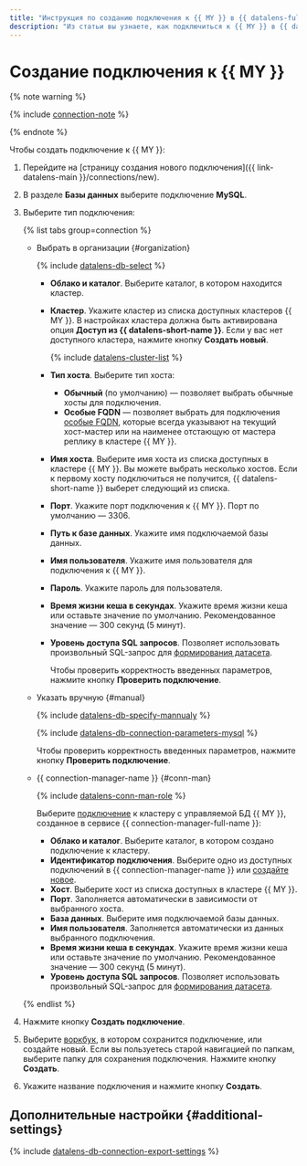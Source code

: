 ```yaml
---
title: "Инструкция по созданию подключения к {{ MY }} в {{ datalens-full-name }}"
description: "Из статьи вы узнаете, как подключиться к {{ MY }} в {{ datalens-full-name }}."
---
```


# Создание подключения к {{ MY }}



{% note warning %}

{% include [connection-note](../../../_includes/datalens/datalens-connection-note.md) %}

{% endnote %}


Чтобы создать подключение к {{ MY }}:

1. Перейдите на [страницу создания нового подключения]({{ link-datalens-main }}/connections/new).
1. В разделе **Базы данных** выберите подключение **MySQL**.


1. Выберите тип подключения:

   {% list tabs group=connection %}

   - Выбрать в организации {#organization}

     {% include [datalens-db-select](../../../_includes/datalens/datalens-db-select.md) %}

     * **Облако и каталог**. Выберите каталог, в котором находится кластер.
     * **Кластер**. Укажите кластер из списка доступных кластеров {{ MY }}. В настройках кластера должна быть активирована опция **Доступ из {{ datalens-short-name }}**. Если у вас нет доступного кластера, нажмите кнопку **Создать новый**.

       {% include [datalens-cluster-list](../../../_includes/datalens/datalens-cluster-list.md) %}

     * **Тип хоста**. Выберите тип хоста:

       * **Обычный** (по умолчанию) — позволяет выбрать обычные хосты для подключения.
       * **Особые FQDN** — позволяет выбрать для подключения [особые FQDN](../../../managed-mysql/operations/connect.md#special-fqdns), которые всегда указывают на текущий хост-мастер или на наименее отстающую от мастера реплику в кластере {{ MY }}.

     * **Имя хоста**. Выберите имя хоста из списка доступных в кластере {{ MY }}. Вы можете выбрать несколько хостов. Если к первому хосту подключиться не получится, {{ datalens-short-name }} выберет следующий из списка.
     * **Порт**. Укажите порт подключения к {{ MY }}. Порт по умолчанию — 3306.
     * **Путь к базе данных**. Укажите имя подключаемой базы данных.
     * **Имя пользователя**. Укажите имя пользователя для подключения к {{ MY }}.
     * **Пароль**. Укажите пароль для пользователя.
     * **Время жизни кеша в секундах**. Укажите время жизни кеша или оставьте значение по умолчанию. Рекомендованное значение — 300 секунд (5 минут).
     * **Уровень доступа SQL запросов**. Позволяет использовать произвольный SQL-запрос для [формирования датасета](../../dataset/settings.md#sql-request-in-datatset).

       Чтобы проверить корректность введенных параметров, нажмите кнопку **Проверить подключение**.

   - Указать вручную {#manual}

     {% include [datalens-db-specify-mannualy](../../../_includes/datalens/datalens-db-specify-mannualy.md) %}

     {% include [datalens-db-connection-parameters-mysql](../../../_includes/datalens/datalens-db-connection-parameters-mysql.md) %}

     Чтобы проверить корректность введенных параметров, нажмите кнопку **Проверить подключение**.

   - {{ connection-manager-name }} {#conn-man}

     {% include [datalens-conn-man-role](../../../_includes/datalens/datalens-conn-man-role.md) %}

     Выберите [подключение](../../../metadata-hub/concepts/connection-manager.md) к кластеру с управляемой БД {{ MY }}, созданное в сервисе {{ connection-manager-full-name }}:

     * **Облако и каталог**. Выберите каталог, в котором создано подключение к кластеру.
     * **Идентификатор подключения**. Выберите одно из доступных подключений в {{ connection-manager-name }} или [создайте новое](../../../metadata-hub/operations/create-connection.md).
     * **Хост**. Выберите хост из списка доступных в кластере {{ MY }}.
     * **Порт**. Заполняется автоматически в зависимости от выбранного хоста.
     * **База данных**. Выберите имя подключаемой базы данных.
     * **Имя пользователя**. Заполняется автоматически из данных выбранного подключения.
     * **Время жизни кеша в секундах**. Укажите время жизни кеша или оставьте значение по умолчанию. Рекомендованное значение — 300 секунд (5 минут).
     * **Уровень доступа SQL запросов**. Позволяет использовать произвольный SQL-запрос для [формирования датасета](../../dataset/settings.md#sql-request-in-datatset).

   {% endlist %}


1. Нажмите кнопку **Создать подключение**.


1. Выберите [воркбук](../../workbooks-collections/index.md), в котором сохранится подключение, или создайте новый. Если вы пользуетесь старой навигацией по папкам, выберите папку для сохранения подключения. Нажмите кнопку **Создать**.


1. Укажите название подключения и нажмите кнопку **Создать**.



## Дополнительные настройки {#additional-settings}

{% include [datalens-db-connection-export-settings](../../../_includes/datalens/operations/datalens-db-connection-export-settings.md) %}
